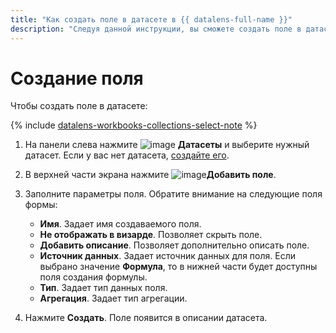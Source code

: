 ```yaml
---
title: "Как создать поле в датасете в {{ datalens-full-name }}"
description: "Следуя данной инструкции, вы сможете создать поле в датасете." 
---
```


# Создание поля

Чтобы создать поле в датасете:


{% include [datalens-workbooks-collections-select-note](../../../_includes/datalens/operations/datalens-workbooks-collections-select-note.md) %}


1. На панели слева нажмите ![image](../../../_assets/datalens/datasets.svg) **Датасеты** и выберите нужный датасет. Если у вас нет датасета, [создайте его](create.md).
1. В верхней части экрана нажмите ![image](../../../_assets/plus-sign.svg)**Добавить поле**.
1. Заполните параметры поля. Обратите внимание на следующие поля формы:

   * **Имя**. Задает имя создаваемого поля.
   * **Не отображать в визарде**. Позволяет скрыть поле.
   * **Добавить описание**. Позволяет дополнительно описать поле.
   * **Источник данных**. Задает источник данных для поля. Если выбрано значение **Формула**, то в нижней части будет доступны поля создания формулы. 
   * **Тип**. Задает тип данных поля.
   * **Агрегация**. Задает тип агрегации.
   
1. Нажмите **Создать**. Поле появится в описании датасета.
